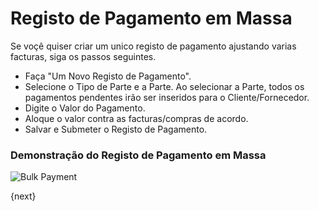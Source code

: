 <!-- add-breadcrumbs -->
# Registo de Pagamento em Massa

Se voçê quiser criar um unico registo de pagamento ajustando varias facturas, siga os passos seguintes.

* Faça "Um Novo Registo de Pagamento".
* Selecione o Tipo de Parte e a Parte. Ao selecionar a Parte, todos os pagamentos pendentes irão ser inseridos para o Cliente/Fornecedor.
* Digite o Valor do Pagamento.
* Aloque o valor contra as facturas/compras de acordo.
* Salvar e Submeter o Registo de Pagamento.

### Demonstração do Registo de Pagamento em Massa

<img class="screenshot" alt="Bulk Payment" src="{{docs_base_url}}/assets/img/accounts/bulk-payment.gif">

{next}
